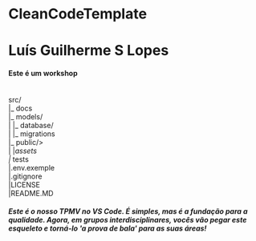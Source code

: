 # CleanCodeTemplate

<h1>Luís Guilherme S Lopes</h1>
<h4>Este é um workshop</h4>

<br>src/
<br> |_ docs
<br> |_ models/
<br> |       |_ database/
<br> |       |_ migrations
<br> |_ public/>
<br> |       |_assets
<br> |_ tests
<br> |.env.exemple
<br> |.gitignore
<br> |LICENSE
<br> |README.MD






<h5>Este é o nosso TPMV no VS Code. É simples, mas é a fundação para a qualidade. Agora, em grupos interdisciplinares, vocês vão pegar este esqueleto e torná-lo 'a prova de bala' para as suas áreas!</h5>